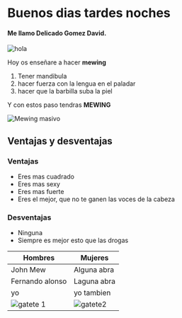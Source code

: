 # Buenos dias tardes noches 
#### Me llamo Delicado Gomez David.

![hola](https://media.tenor.com/1dopRQonB-IAAAAM/fernando-alonso-fernando.gif)

Hoy os enseñare a hacer **mewing**
1. Tener mandibula
2. hacer fuerza con la lengua en el paladar
3. hacer que la barbilla suba la piel

Y con estos paso tendras **MEWING**

![Mewing masivo](https://i.giphy.com/C9QRWptAU4ulx1NrPt.webp)

## Ventajas y desventajas
### Ventajas 
- Eres mas cuadrado
- Eres mas sexy
- Eres mas fuerte
- Eres el mejor, que no te ganen las voces de la cabeza
### Desventajas
- Ninguna
- Siempre es mejor esto que las drogas

| Hombres | Mujeres |
| ----------- | ----------- |
| John Mew | Alguna abra |
| Fernando alonso | Laguna abra |
| yo | yo tambien |
|![gatete 1](https://encrypted-tbn0.gstatic.com/images?q=tbn:ANd9GcR0zmoy9rK789MTKca317JapuwJChwRFwauCQ&s) | ![gatete2](https://encrypted-tbn0.gstatic.com/images?q=tbn:ANd9GcS2f7Pf_D6rdtj2FsorFFNJnsetTXAEfi2WKA&s) | 

